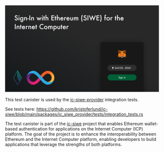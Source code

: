 ![Sign in with Ethereum for the Internet Computer](/media/header.png)

This test canister is used by the [ic-siwe-provider](https://github.com/kristoferlund/ic-siwe/tree/main/packages/ic_siwe_provider) integration tests.

See tests here: https://github.com/kristoferlund/ic-siwe/blob/main/packages/ic_siwe_provider/tests/integration_tests.rs

The test canister is part of the [ic-siwe](https://github.com/kristoferlund/ic-siwe) project that enables Ethereum wallet-based authentication for applications on the Internet Computer (ICP) platform. The goal of the project is to enhance the interoperability between Ethereum and the Internet Computer platform, enabling developers to build applications that leverage the strengths of both platforms.
